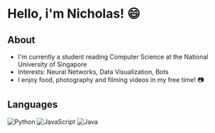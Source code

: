 # Hello, i'm Nicholas! 😄

## About
- I'm currently a student reading Computer Science at the National University of Singapore
- Interests: Neural Networks, Data Visualization, Bots
- I enjoy food, photography and filming videos in my free time! 📷

## Languages
![Python](https://img.shields.io/badge/python-3670A0?style=for-the-badge&logo=python&logoColor=ffdd54)
![JavaScript](https://img.shields.io/badge/javascript-%23323330.svg?style=for-the-badge&logo=javascript&logoColor=%23F7DF1E)
![Java](https://img.shields.io/badge/java-%23ED8B00.svg?style=for-the-badge&logo=java&logoColor=white)

<!-- ![GitHub stats](https://github-readme-stats.vercel.app/api?username=nicleejy&theme=algolia) -->
